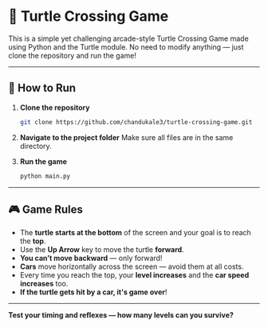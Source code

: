 # 🐢 Turtle Crossing Game

This is a simple yet challenging arcade-style Turtle Crossing Game made using Python and the Turtle module.
No need to modify anything — just clone the repository and run the game!

---

## 🚀 How to Run

1. **Clone the repository**

   ```bash
   git clone https://github.com/chandukale3/turtle-crossing-game.git
   ```

2. **Navigate to the project folder**
   Make sure all files are in the same directory.

3. **Run the game**

   ```bash
   python main.py
   ```

---

## 🎮 Game Rules

* The **turtle starts at the bottom** of the screen and your goal is to reach the **top**.
* Use the **Up Arrow** key to move the turtle **forward**.
* **You can’t move backward** — only forward!
* **Cars** move horizontally across the screen — avoid them at all costs.
* Every time you reach the top, your **level increases** and the **car speed increases** too.
* **If the turtle gets hit by a car, it's game over**!

---

**Test your timing and reflexes — how many levels can you survive?**

